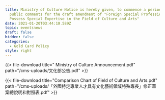 ```yaml
---
title: Ministry of Culture Notice is hereby given, to commence a period of
  public comments for the draft amendment of "Foreign Special Professionals Who
  Possess Special Expertise in the Field of Culture and Arts"
date: 2021-01-20T03:44:10.589Z
topic: eventsnews
draft: false
hidden: false
categories:
  - Gold Card Policy
style: right
---
```

{{< file-download title=" Ministry of Culture Announcement.pdf" path="/cms-uploads/文化部公告.pdf" >}}

{{< file-download title="Comparison Chart of Field of Culture and Arts.pdf" path="/cms-uploads/「外國特定專業人才具有文化藝術領域特殊專長」修正草案總說明和對照表.pdf" >}}